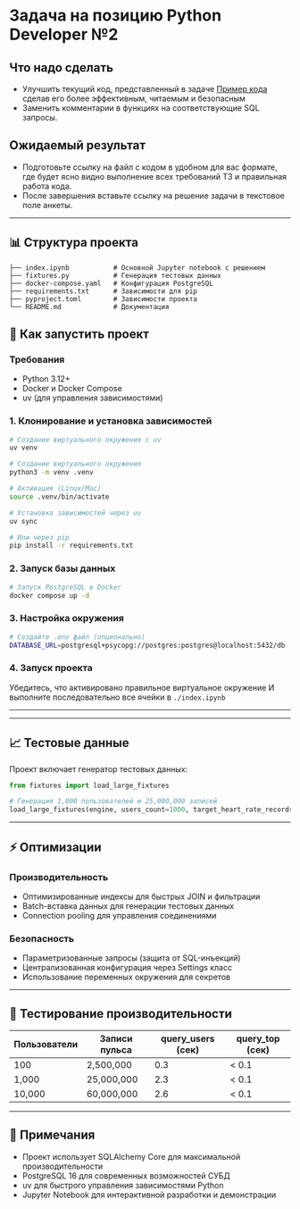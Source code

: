 # Задача на позицию Python Developer №2

## Что надо сделать
* Улучшить текущий код, представленный в задаче [Пример кода](https://gist.github.com/test-task1/d54109f220a52963b2450c0c5075aeac) сделав его более эффективным, читаемым и безопасным
* Заменить комментарии в функциях на соответствующие SQL запросы.

## Ожидаемый результат
* Подготовьте ссылку на файл с кодом в удобном для вас формате, где будет ясно видно выполнение всех требований ТЗ и правильная работа кода.
* После завершения вставьте ссылку на решение задачи в текстовое поле анкеты.

---
## 📊 Структура проекта

```
├── index.ipynb           # Основной Jupyter notebook с решением
├── fixtures.py           # Генерация тестовых данных
├── docker-compose.yaml   # Конфигурация PostgreSQL
├── requirements.txt      # Зависимости для pip
├── pyproject.toml        # Зависимости проекта
└── README.md             # Документация
```
## 🚀 Как запустить проект

### Требования
- Python 3.12+
- Docker и Docker Compose
- uv (для управления зависимостями)

### 1. Клонирование и установка зависимостей

```bash
# Создание виртуального окружения с uv
uv venv

# Создание виртуального окружения
python3 -m venv .venv

# Активация (Linux/Mac)
source .venv/bin/activate

# Установка зависимостей через uv
uv sync

# Или через pip
pip install -r requirements.txt
```

### 2. Запуск базы данных

```bash
# Запуск PostgreSQL в Docker
docker compose up -d
```

### 3. Настройка окружения

```bash
# Создайте .env файл (опционально)
DATABASE_URL=postgresql+psycopg://postgres:postgres@localhost:5432/db
```

### 4. Запуск проекта
Убедитесь, что активировано правильное виртуальное окружение
И выполните последовательно все ячейки в `./index.ipynb`

---


---
## 📈 Тестовые данные

Проект включает генератор тестовых данных:

```python
from fixtures import load_large_fixtures

# Генерация 1,000 пользователей и 25,000,000 записей
load_large_fixtures(engine, users_count=1000, target_heart_rate_records=25000000)
```

---


## ⚡ Оптимизации

### Производительность
- Оптимизированные индексы для быстрых JOIN и фильтрации
- Batch-вставка данных для генерации тестовых данных
- Connection pooling для управления соединениями

### Безопасность
- Параметризованные запросы (защита от SQL-инъекций)
- Централизованная конфигурация через Settings класс
- Использование переменных окружения для секретов


---

## 🧪 Тестирование производительности

| Пользователи | Записи пульса | query_users (сек) | query_top (сек) |
|-------------|---------------|-------------------|-----------------|
| 100         | 2,500,000     | 0.3               | < 0.1           |
| 1,000       | 25,000,000    | 2.3               | < 0.1           |
| 10,000      | 60,000,000    | 2.6               | < 0.1           |

---

## 📝 Примечания

- Проект использует SQLAlchemy Core для максимальной производительности
- PostgreSQL 16 для современных возможностей СУБД
- uv для быстрого управления зависимостями Python
- Jupyter Notebook для интерактивной разработки и демонстрации